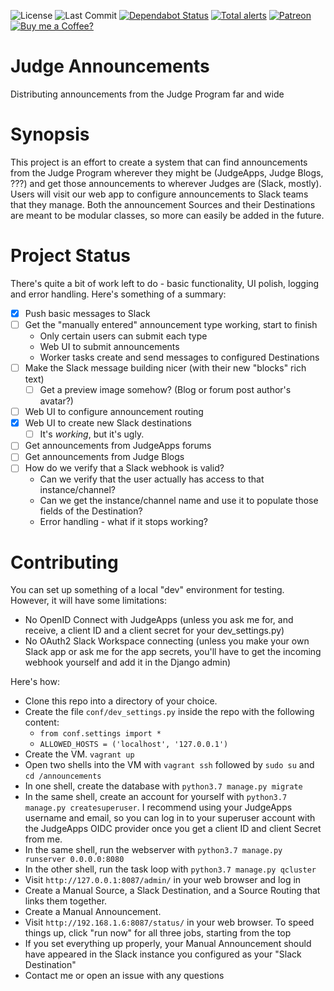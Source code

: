 ![License](https://badgen.net/github/license/dcollinsn/judge-announcements)
![Last Commit](https://badgen.net/github/last-commit/dcollinsn/judge-announcements)
[![Dependabot Status](https://api.dependabot.com/badges/status?host=github&repo=dcollinsn/judge-announcements)](https://dependabot.com)
[![Total alerts](https://img.shields.io/lgtm/alerts/g/dcollinsn/judge-announcements.svg?logo=lgtm&logoWidth=18)](https://lgtm.com/projects/g/dcollinsn/judge-announcements/alerts/)
[![Patreon](https://badgen.net/badge//Support%20me%20on%20Patreon/cyan?icon=patreon)](https://patreon.com/dcollins_judge)
[![Buy me a Coffee?](https://badgen.net/badge/Ko-fi/Buy%20me%20a%20Coffee/cyan)](https://ko-fi.com/dcollins/)

# Judge Announcements
Distributing announcements from the Judge Program far and wide

# Synopsis
This project is an effort to create a system that can find announcements from the Judge Program wherever they might be (JudgeApps, Judge Blogs, ???) and get those announcements to wherever Judges are (Slack, mostly). Users will visit
our web app to configure announcements to Slack teams that they manage. Both the announcement Sources and their Destinations are meant to be modular classes, so more can easily be added in the future.

# Project Status
There's quite a bit of work left to do - basic functionality, UI polish, logging and error handling. Here's something of a summary:

- [x] Push basic messages to Slack
- [ ] Get the "manually entered" announcement type working, start to finish
  - Only certain users can submit each type
  - Web UI to submit announcements
  - Worker tasks create and send messages to configured Destinations
- [ ] Make the Slack message building nicer (with their new "blocks" rich text)
  - [ ] Get a preview image somehow? (Blog or forum post author's avatar?)
- [ ] Web UI to configure announcement routing
- [x] Web UI to create new Slack destinations
  - [ ] It's _working_, but it's ugly.
- [ ] Get announcements from JudgeApps forums
- [ ] Get announcements from Judge Blogs
- [ ] How do we verify that a Slack webhook is valid?
  - Can we verify that the user actually has access to that instance/channel?
  - Can we get the instance/channel name and use it to populate those fields of the Destination?
  - Error handling - what if it stops working?

# Contributing
You can set up something of a local "dev" environment for testing. However, it will have some limitations:
 - No OpenID Connect with JudgeApps (unless you ask me for, and receive, a client ID and a client secret for your dev_settings.py)
 - No OAuth2 Slack Workspace connecting (unless you make your own Slack app or ask me for the app secrets, you'll have to get the incoming webhook yourself and add it in the Django admin)

Here's how:
 - Clone this repo into a directory of your choice.
 - Create the file `conf/dev_settings.py` inside the repo with the following content:
   - `from conf.settings import *`
   - `ALLOWED_HOSTS = ('localhost', '127.0.0.1')`
 - Create the VM. `vagrant up`
 - Open two shells into the VM with `vagrant ssh` followed by `sudo su` and `cd /announcements`
 - In one shell, create the database with `python3.7 manage.py migrate`
 - In the same shell, create an account for yourself with `python3.7 manage.py createsuperuser`. I recommend using your JudgeApps username and email, so you can log in to your superuser account with the JudgeApps OIDC provider once you get a client ID and client Secret from me.
 - In the same shell, run the webserver with `python3.7 manage.py runserver 0.0.0.0:8080`
 - In the other shell, run the task loop with `python3.7 manage.py qcluster`
 - Visit `http://127.0.0.1:8087/admin/` in your web browser and log in
 - Create a Manual Source, a Slack Destination, and a Source Routing that links them together.
 - Create a Manual Announcement.
 - Visit `http://192.168.1.6:8087/status/` in your web browser. To speed things up, click "run now" for all three jobs, starting from the top
 - If you set everything up properly, your Manual Announcement should have appeared in the Slack instance you configured as your "Slack Destination"
 - Contact me or open an issue with any questions
